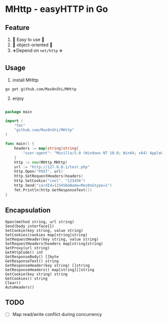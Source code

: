 # MHttp - easyHTTP in Go

## Feature
1. 🚀 Easy to use 🚀
2. 🐲 object-oriented 🐲
3. ✈️Depend on `net/http` ✈️

## Usage
1. install MHttp

`go get github.com/Mas0nShi/MHttp`

2. enjoy
```go

package main

import (
	"fmt"
	"github.com/Mas0nShi/MHttp"
)

func main() {
	headers := map[string]string{
		"user-agent": "Mozilla/5.0 (Windows NT 10.0; Win64; x64) AppleWebKit/537.36 (KHTML, like Gecko) Chrome/91.0.4472.124 Safari/537.36 Edg/91.0.864.64",
	}
	http := new(MHttp.MHttp)
	url := "http://127.0.0.1/test.php"
	http.Open("POST", url)
	http.SetRequestHeaders(headers)
	http.SetCookie("cool", "123456")
	http.Send("cardId=123456&Name=Mas0n&type=1")
	fmt.Println(http.GetResponseText())
}
```

## Encapsulation
    Open(method string, url string)
    Send(body interface{})
    SetCookie(key string, value string)
    SetCookies(cookies map[string]string)
    SetRequestHeader(key string, value string)
    SetRequestHeaders(headers map[string]string)
    SetProxy(url string)
    GetHttpCode() int 
    GetResponseBody() []byte
    GetResponseText() string
    GetResponseHeader(key string) []string
    GetResponseHeaders() map[string][]string
    GetCookie(key string) string
    GetCookies() string
    Clear() 
    AutoHeaders()


## TODO
-[ ] Map read/write conflict during concurrency
